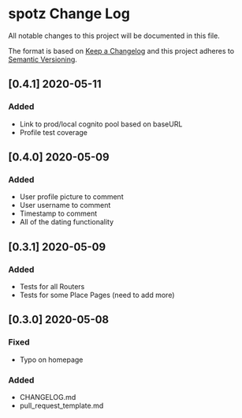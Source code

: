 # spotz Change Log

All notable changes to this project will be documented in this file.

The format is based on [Keep a Changelog](http://keepachangelog.com/) and this project adheres to [Semantic Versioning](http://semver.org/).

## [0.4.1] 2020-05-11
### Added
- Link to prod/local cognito pool based on baseURL
- Profile test coverage


## [0.4.0] 2020-05-09
### Added
- User profile picture to comment
- User username to comment
- Timestamp to comment
- All of the dating functionality

## [0.3.1] 2020-05-09
### Added
- Tests for all Routers
- Tests for some Place Pages (need to add more)

## [0.3.0] 2020-05-08
### Fixed
- Typo on homepage
### Added
- CHANGELOG.md
- pull_request_template.md
